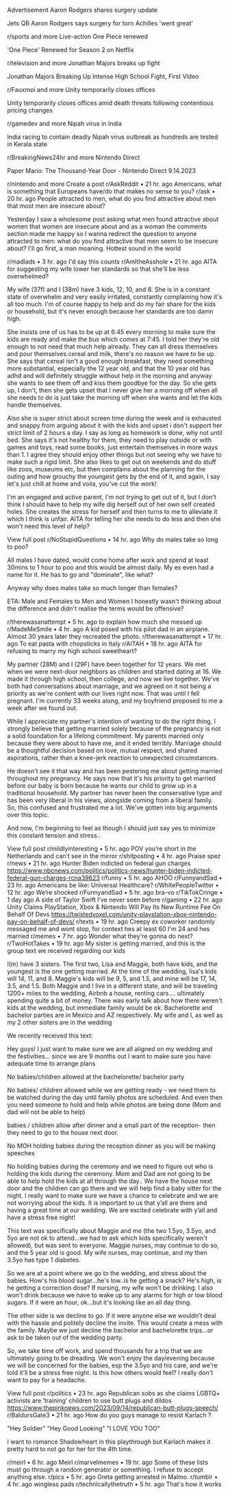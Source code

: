 Advertisement
Aaron Rodgers shares surgery update

Jets QB Aaron Rodgers says surgery for torn Achilles 'went great'

r/sports
and more
Live-action One Piece renewed

'One Piece' Renewed for Season 2 on Netflix

r/television
and more
Jonathan Majors breaks up fight

Jonathan Majors Breaking Up Intense High School Fight, First Video

r/Fauxmoi
and more
Unity temporarily closes offices

Unity temporarily closes offices amid death threats following contentious pricing changes

r/gamedev
and more
Nipah virus in India

India racing to contain deadly Nipah virus outbreak as hundreds are tested in Kerala state

r/BreakingNews24hr
and more
Nintendo Direct

Paper Mario: The Thousand-Year Door - Nintendo Direct 9.14.2023

r/nintendo
and more
Create a post
r/AskReddit
•
21 hr. ago
Americans, what is something that Europeans have/do that makes no sense to you?
r/ask
•
20 hr. ago
People attracted to men, what do you find attractive about men that most men are insecure about?

Yesterday I saw a wholesome post asking what men found attractive about women that women are insecure about and as a woman the comments section made me happy so I wanna redirect the question to anyone attracted to men: what do you find attractive that men seem to be insecure about? I'll go first, a man moaning. Hottest sound in the world

r/madlads
•
3 hr. ago
I'd say this counts
r/AmItheAsshole
•
21 hr. ago
AITA for suggesting my wife lower her standards so that she'll be less overwhelmed?

My wife (37f) and I (38m) have 3 kids, 12, 10, and 8. She is in a constant state of overwhelm and very easily irritated, constantly complaining how it's all too much. I'm of course happy to help and do my fair share for the kids or household, but it's never enough because her standards are too damn high.

She insists one of us has to be up at 6:45 every morning to make sure the kids are ready and make the bus which comes at 7:45. I told her they're old enough to not need that much help already. They can all dress themselves and pour themselves cereal and milk, there's no reason we have to be up. She says that cereal isn't a good enough breakfast, they need something more substantial, especially the 12 year old, and that the 10 year old has adhd and will definitely struggle without help in the morning and anyway she wants to see them off and kiss them goodbye for the day. So she gets up, I don't, then she gets upset that I never give her a morning off when all she needs to do is just take the morning off when she wants and let the kids handle themselves.

Also she is super strict about screen time during the week and is exhausted and snappy from arguing about it with the kids and upset i don't support her strict limit of 2 hours a day. I say as long as homework is done, why not until bed. She says it's not healthy for them, they need to play outside or with games and toys, read some books, just entertain themselves in more ways than 1. I agree they should enjoy other things but not seeing why we have to make such a rigid limit. She also likes to get out on weekends and do stuff like zoos, museums etc, but then complains about the planning for the outing and how grouchy the youngest gets by the end of it, and again, I say let's just chill at home and voila, you've cut the work!

I'm an engaged and active parent, I'm not trying to get out of it, but I don't think I should have to help my wife dig herself out of her own self created holes. She creates the stress for herself and then turns to me to alleviate it which I think is unfair. AITA for telling her she needs to do less and then she won't need this level of help?

View full post
r/NoStupidQuestions
•
14 hr. ago
Why do males take so long to poo?

All males I have dated, would come home after work and spend at least 30mins to 1 hour to poo and this would be almost daily. My ex even had a name for it. He has to go and "dominate", like what?

Anyway why does males take so much longer than females?

ETA: Male and Females to Men and Women I honestly wasn't thinking about the difference and didn't realise the terms would be offensive?

r/therewasanattempt
•
5 hr. ago
to explain how much she messed up
r/MadeMeSmile
•
4 hr. ago
A kid posed with his pilot dad in an airplane. Almost 30 years later they recreated the photo.
r/therewasanattempt
•
17 hr. ago
To eat pasta with chopsticks in Italy
r/AITAH
•
18 hr. ago
AITA for refusing to marry my high school sweetheart?

My partner (28M) and I (29F) have been together for 12 years. We met when we were next-door neighbors as children and started dating at 16. We made it through high school, then college, and now we live together. We've both had conversations about marriage, and we agreed on it not being a priority as we're content with our lives right now. That was until I fell pregnant. I'm currently 33 weeks along, and my boyfriend proposed to me a week after we found out.

While I appreciate my partner's intention of wanting to do the right thing, I strongly believe that getting married solely because of the pregnancy is not a solid foundation for a lifelong commitment. My parents married only because they were about to have me, and it ended terribly. Marriage should be a thoughtful decision based on love, mutual respect, and shared aspirations, rather than a knee-jerk reaction to unexpected circumstances.

He doesn't see it that way and has been pestering me about getting married throughout my pregnancy. He says now that it's his priority to get married before our baby is born because he wants our child to grow up in a traditional household. My partner has never been the conservative type and has been very liberal in his views, alongside coming from a liberal family. So, this confused and frustrated me a lot. We've gotten into big arguments over this topic.

And now, I'm beginning to feel as though I should just say yes to minimize this constant tension and stress..

View full post
r/mildlyinteresting
•
5 hr. ago
POV you’re short in the Netherlands and can’t see in the mirror
r/shitposting
•
4 hr. ago
Praise spez
r/news
•
21 hr. ago
Hunter Biden indicted on federal gun charges
https://www.nbcnews.com/politics/politics-news/hunter-biden-indicted-federal-gun-charges-rcna39623
r/funny
•
5 hr. ago
AHOO
r/FunnyandSad
•
23 hr. ago
Americans be like: Universal Healthcare?
r/WhitePeopleTwitter
•
12 hr. ago
We’re shocked
r/FunnyandSad
•
5 hr. ago
bra-vo
r/TikTokCringe
•
1 day ago
A side of Taylor Swift I’ve never seen before
r/gaming
•
22 hr. ago
Unity Claims PlayStation, Xbox & Nintendo Will Pay Its New Runtime Fee On Behalf Of Devs
https://twistedvoxel.com/unity-playstation-xbox-nintendo-pay-on-behalf-of-devs/
r/texts
•
19 hr. ago
Creepy ex coworker randomly messaged me and wont stop, for context hes at least 60 I'm 24 and hes married
r/memes
•
7 hr. ago
Wonder what they're gonna do next?
r/TwoHotTakes
•
19 hr. ago
My sister is getting married, and this is the group text we received regarding our kids

I(m) have 3 sisters. The first two, Lisa and Maggie, both have kids, and the youngest is the one getting married. At the time of the wedding, lisa's kids will 14, 11, and 8. Maggie's kids will be 9, 5, and 1.5, and mine will be 17, 14, 3.5, and 1.5. Both Maggie and I live in a different state, and will be traveling 1200+ miles to the wedding, Airbnb a house, renting cars.... ultimately spending quite a bit of money. There was early talk about how there weren't kids at the wedding, but immediate family would be ok. Bachelorette and bachelor parties are in Mexico and AZ respectively. My wife and I, as well as my 2 other sisters are in the wedding

We recently received this text:

Hey guys! I just want to make sure we are all aligned on my wedding and the festivities… since we are 9 months out I want to make sure you have adequate time to arrange plans

No babies/children allowed at the bachelorette/ bachelor party

No babies/ children allowed while we are getting ready - we need them to be watched during the day until family photos are scheduled. And even then you need someone to hold and help while photos are being done (Mom and dad will not be able to help)

babies / children allow after dinner and a small part of the reception- then they need to go to the house next door.

No MOH holding babies during the reception dinner as you will be making speeches

No holding babies during the ceremony and we need to figure out who is holding the kids during the ceremony. Mom and Dad are not going to be able to help hold the kids at all through the day.. We have the house next door and the children can go there and we will help find a baby sitter for the night. I really want to make sure we have a chance to celebrate and we are not worrying about the kids. It is important to us that y’all are there and having a great time at our wedding. We are excited celebrate with y’all and have a stress free night!

This text was specifically about Maggie and me (the two 1.5yo, 3.5yo, and 5yo are not ok to attend...we had to ask which kids specifically weren't allowed), but was sent to everyone. Maggie nurses, may continue to do so, and the 5 year old is good. My wife nurses, may continue, and my then 3.5yo has type 1 diabetes.

So we are at a point where we go to the wedding, and stress about the babies. How's his blood sugar...he's low..is he getting a snack? He's high, is he getting a correction dose? If nursing, my wife won't be drinking. I also won't drink because we have to wake up to any alarms for high or low blood sugars. If it were an hour, ok...but it's looking like an all day thing.

The other side is we decline to go. If it were anyone else we wouldn't deal with the hassle and politely decline the invite. This would create a mess with the family. Maybe we just decline the bachelor and bachelorette trips...or ask to be taken out of the wedding party.

So, we take time off work, and spend thousands for a trip that we are ultimately going to be dreading. We won't enjoy the day/evening because we will be concerned for the babies, esp the 3.5yo and his care, and we're told it'll be a stress free night. Is this how others would feel? I really don't want to pay for a headache.

View full post
r/politics
•
23 hr. ago
Republican sobs as she claims LGBTQ+ activists are ‘training’ children to use butt plugs and dildos
https://www.thepinknews.com/2023/09/14/republican-butt-plugs-speech/
r/BaldursGate3
•
21 hr. ago
How do you guys manage to resist Karlach ?

"Hey Soldier"
"Hey Good Looking"
"I LOVE YOU TOO"

I want to romance Shadowheart in this playthrough but Karlach makes it pretty hard to not go for her for the 4th time.

r/meirl
•
6 hr. ago
Meirl
r/marvelmemes
•
19 hr. ago
Some of these lists must go through a random generator or something. I refuse to accept anything else.
r/pics
•
5 hr. ago
Greta getting arrested in Malmo.
r/tumblr
•
4 hr. ago
wingless pads
r/technicallythetruth
•
5 hr. ago
That's how it works